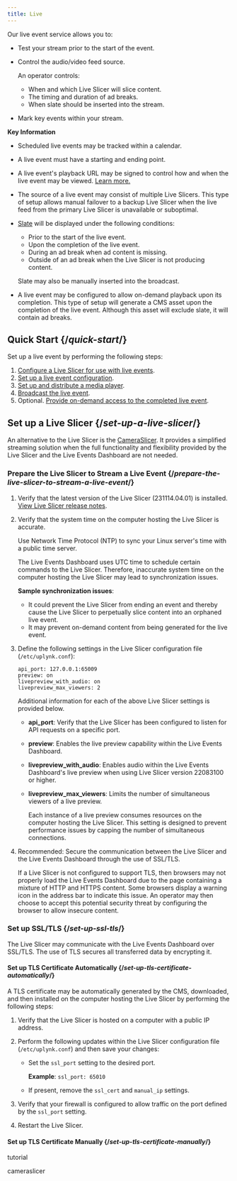 ```yaml
---
title: Live
---
```


Our live event service allows you to:

- Test your stream prior to the start of the event.
- Control the audio/video feed source.

    An operator controls:

    - When and which Live Slicer will slice content.
    - The timing and duration of ad breaks.
    - When slate should be inserted into the stream.
- Mark key events within your stream.

**Key Information**

- Scheduled live events may be tracked within a calendar.
- A live event must have a starting and ending point.
- A live event's playback URL may be signed to control how and when the live event may be viewed. [Learn more.](/uplynk/deliver/playback_urls)
- The source of a live event may consist of multiple Live Slicers. This type of setup allows manual failover to a backup Live Slicer when the live feed from the primary Live Slicer is unavailable or suboptimal.
- [Slate](#set-up-slate) will be displayed under the following conditions:

    - Prior to the start of the live event.
    - Upon the completion of the live event.
    - During an ad break when ad content is missing.
    - Outside of an ad break when the Live Slicer is not producing content.

    <Info>Slate may also be manually inserted into the broadcast.</Info>

- A live event may be configured to allow on-demand playback upon its completion. This type of setup will generate a CMS asset upon the completion of the live event. Although this asset will exclude slate, it will contain ad breaks.

## Quick Start  {/*quick-start*/}

Set up a live event by performing the following steps:

1. [Configure a Live Slicer for use with live events](#set-up-a-live-slicer).
2. [Set up a live event configuration](#set-up-a-live-event-configuration).
3. [Set up and distribute a media player](#set-up-a-media-player).
4. [Broadcast the live event](#broadcast-a-live-event).
5. Optional. [Provide on-demand access to the completed live event](#on-demand-content).

## Set up a Live Slicer  {/*set-up-a-live-slicer*/}

<Info>An alternative to the Live Slicer is the [CameraSlicer](/uplynk/manage/live_events/#cameraslicer). It provides a simplified streaming solution when the full functionality and flexibility provided by the Live Slicer and the Live Events Dashboard are not needed.</Info>

### Prepare the Live Slicer to Stream a Live Event  {/*prepare-the-live-slicer-to-stream-a-live-event*/}

1. Verify that the latest version of the Live Slicer (231114.04.01) is installed. <br />[View Live Slicer release notes](https://cms.uplynk.com/static/cms/news.html).

2. Verify that the system time on the computer hosting the Live Slicer is accurate.

    <Tip>Use Network Time Protocol (NTP) to sync your Linux server's time with a public time server.</Tip>

    The Live Events Dashboard uses UTC time to schedule certain commands to the Live Slicer. Therefore, inaccurate system time on the computer hosting the Live Slicer may lead to synchronization issues.

    **Sample synchronization issues**: <ul><li>It could prevent the Live Slicer from ending an event and thereby cause the Live Slicer to perpetually slice content into an orphaned live event.</li><li>It may prevent on-demand content from being generated for the live event.</li></ul>

3. Define the following settings in the Live Slicer configuration file (`/etc/uplynk.conf`):

    ```
    api_port: 127.0.0.1:65009
    preview: on
    livepreview_with_audio: on
    livepreview_max_viewers: 2
    ```


    Additional information for each of the above Live Slicer settings is provided below.

    - **api_port**: Verify that the Live Slicer has been configured to listen for API requests on a specific port.
    - **preview**: Enables the live preview capability within the Live Events Dashboard.
    - **livepreview_with_audio**: Enables audio within the Live Events Dashboard's live preview when using Live Slicer version 22083100 or higher.
    - **livepreview_max_viewers**: Limits the number of simultaneous viewers of a live preview.

        <Info></Info>Each instance of a live preview consumes resources on the computer hosting the Live Slicer. This setting is designed to prevent performance issues by capping the number of simultaneous connections.

4. Recommended: Secure the communication between the Live Slicer and the Live Events Dashboard through the use of SSL/TLS.

    <Warning>If a Live Slicer is not configured to support TLS, then browsers may not properly load the Live Events Dashboard due to the page containing a mixture of HTTP and HTTPS content. Some browsers display a warning icon in the address bar to indicate this issue. An operator may then choose to accept this potential security threat by configuring the browser to allow insecure content.</Warning>

### Set up SSL/TLS  {/*set-up-ssl-tls*/}

The Live Slicer may communicate with the Live Events Dashboard over SSL/TLS. The use of TLS secures all transferred data by encrypting it.

#### Set up TLS Certificate Automatically  {/*set-up-tls-certificate-automatically*/}

A TLS certificate may be automatically generated by the CMS, downloaded, and then installed on the computer hosting the Live Slicer by performing the following steps:

1. Verify that the Live Slicer is hosted on a computer with a public IP address.

2. Perform the following updates within the Live Slicer configuration file (`/etc/uplynk.conf`) and then save your changes:

   - Set the `ssl_port` setting to the desired port.

     **Example**: `ssl_port: 65010`


   - If present, remove the `ssl_cert` and `manual_ip` settings.

3. Verify that your firewall is configured to allow traffic on the port defined by the `ssl_port` setting.

4. Restart the Live Slicer.


#### Set up TLS Certificate Manually {/*set-up-tls-certificate-manually*/}

tutorial

cameraslicer
